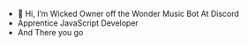 - 👋 Hi, I’m Wicked Owner off the Wonder Music Bot At Discord
- Apprentice JavaScript Developer
- And There you go
